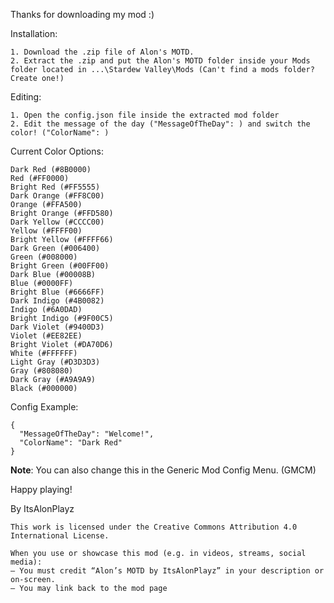 Thanks for downloading my mod :)

Installation:

    1. Download the .zip file of Alon's MOTD.
    2. Extract the .zip and put the Alon's MOTD folder inside your Mods folder located in ...\Stardew Valley\Mods (Can't find a mods folder? Create one!)

Editing:
```
1. Open the config.json file inside the extracted mod folder
2. Edit the message of the day ("MessageOfTheDay": ) and switch the color! ("ColorName": )
```
Current Color Options:
```
Dark Red (#8B0000)
Red (#FF0000)
Bright Red (#FF5555)
Dark Orange (#FF8C00)
Orange (#FFA500)
Bright Orange (#FFD580)
Dark Yellow (#CCCC00)
Yellow (#FFFF00)
Bright Yellow (#FFFF66)
Dark Green (#006400)
Green (#008000)
Bright Green (#00FF00)
Dark Blue (#00008B)
Blue (#0000FF)
Bright Blue (#6666FF)
Dark Indigo (#4B0082)
Indigo (#6A0DAD)
Bright Indigo (#9F00C5)
Dark Violet (#9400D3)
Violet (#EE82EE)
Bright Violet (#DA70D6)
White (#FFFFFF)
Light Gray (#D3D3D3)
Gray (#808080)
Dark Gray (#A9A9A9)
Black (#000000)
```

Config Example:
```
{
  "MessageOfTheDay": "Welcome!",
  "ColorName": "Dark Red"
}
```
**Note**: You can also change this in the Generic Mod Config Menu. (GMCM)

Happy playing!

By ItsAlonPlayz

```
This work is licensed under the Creative Commons Attribution 4.0 International License.

When you use or showcase this mod (e.g. in videos, streams, social media):
– You must credit “Alon’s MOTD by ItsAlonPlayz” in your description or on-screen.
– You may link back to the mod page
```